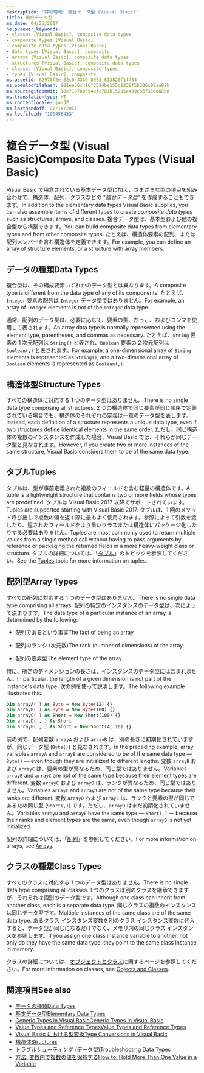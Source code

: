 ```yaml
---
description: '詳細情報: 複合データ型 (Visual Basic)'
title: 複合データ型
ms.date: 04/25/2017
helpviewer_keywords:
- classes [Visual Basic], composite data types
- composite types [Visual Basic]
- composite data types [Visual Basic]
- data types [Visual Basic], composite
- arrays [Visual Basic], composite data types
- structures [Visual Basic], composite data types
- classes [Visual Basic], composite types
- types [Visual Basic], composite
ms.assetid: 62970f2e-52c0-4369-8963-613820f1f434
ms.openlocfilehash: 981ee36c416f2524be155b1238f5b306c98aa92b
ms.sourcegitcommit: 10e719780594efc781b15295e499c66f316068b8
ms.translationtype: HT
ms.contentlocale: ja-JP
ms.lasthandoff: 02/14/2021
ms.locfileid: "100456433"
---
```

# <a name="composite-data-types-visual-basic"></a><span data-ttu-id="a2366-103">複合データ型 (Visual Basic)</span><span class="sxs-lookup"><span data-stu-id="a2366-103">Composite Data Types (Visual Basic)</span></span>

<span data-ttu-id="a2366-104">Visual Basic で用意されている基本データ型に加え、さまざまな型の項目を組み合わせて、構造体、配列、クラスなどの "*複合データ型*" を作成することもできます。</span><span class="sxs-lookup"><span data-stu-id="a2366-104">In addition to the elementary data types Visual Basic supplies, you can also assemble items of different types to create *composite data types* such as structures, arrays, and classes.</span></span> <span data-ttu-id="a2366-105">複合データ型は、基本型および他の複合型から構築できます。</span><span class="sxs-lookup"><span data-stu-id="a2366-105">You can build composite data types from elementary types and from other composite types.</span></span> <span data-ttu-id="a2366-106">たとえば、構造体要素の配列、または配列メンバーを含む構造体を定義できます。</span><span class="sxs-lookup"><span data-stu-id="a2366-106">For example, you can define an array of structure elements, or a structure with array members.</span></span>  
  
## <a name="data-types"></a><span data-ttu-id="a2366-107">データの種類</span><span class="sxs-lookup"><span data-stu-id="a2366-107">Data Types</span></span>  

 <span data-ttu-id="a2366-108">複合型は、その構成要素いずれかのデータ型とは異なります。</span><span class="sxs-lookup"><span data-stu-id="a2366-108">A composite type is different from the data type of any of its components.</span></span> <span data-ttu-id="a2366-109">たとえば、`Integer` 要素の配列は `Integer` データ型ではありません。</span><span class="sxs-lookup"><span data-stu-id="a2366-109">For example, an array of `Integer` elements is not of the `Integer` data type.</span></span>  
  
 <span data-ttu-id="a2366-110">通常、配列のデータ型は、必要に応じて、要素の型、かっこ、およびコンマを使用して表されます。</span><span class="sxs-lookup"><span data-stu-id="a2366-110">An array data type is normally represented using the element type, parentheses, and commas as necessary.</span></span> <span data-ttu-id="a2366-111">たとえば、`String` 要素の 1 次元配列は `String()` と表され、`Boolean` 要素の 2 次元配列は `Boolean(,)` と表されます。</span><span class="sxs-lookup"><span data-stu-id="a2366-111">For example, a one-dimensional array of `String` elements is represented as `String()`, and a two-dimensional array of `Boolean` elements is represented as `Boolean(,)`.</span></span>  
  
## <a name="structure-types"></a><span data-ttu-id="a2366-112">構造体型</span><span class="sxs-lookup"><span data-stu-id="a2366-112">Structure Types</span></span>  

 <span data-ttu-id="a2366-113">すべての構造体に対応する 1 つのデータ型はありません。</span><span class="sxs-lookup"><span data-stu-id="a2366-113">There is no single data type comprising all structures.</span></span> <span data-ttu-id="a2366-114">2 つの構造体で同じ要素が同じ順序で定義されている場合でも、構造体のそれぞれの定義は一意のデータ型を表します。</span><span class="sxs-lookup"><span data-stu-id="a2366-114">Instead, each definition of a structure represents a unique data type, even if two structures define identical elements in the same order.</span></span> <span data-ttu-id="a2366-115">ただし、同じ構造体の複数のインスタンスを作成した場合、Visual Basic では、それらが同じデータ型と見なされます。</span><span class="sxs-lookup"><span data-stu-id="a2366-115">However, if you create two or more instances of the same structure, Visual Basic considers them to be of the same data type.</span></span>  
  
## <a name="tuples"></a><span data-ttu-id="a2366-116">タプル</span><span class="sxs-lookup"><span data-stu-id="a2366-116">Tuples</span></span>

<span data-ttu-id="a2366-117">タプルは、型が事前定義された複数のフィールドを含む軽量の構造体です。</span><span class="sxs-lookup"><span data-stu-id="a2366-117">A tuple is a lightweight structure that contains two or more fields whose types are predefined.</span></span> <span data-ttu-id="a2366-118">タプルは Visual Basic 2017 以降でサポートされています。</span><span class="sxs-lookup"><span data-stu-id="a2366-118">Tuples are supported starting with Visual Basic 2017.</span></span> <span data-ttu-id="a2366-119">タプルは、1 回のメソッド呼び出しで複数の値を返す際に最もよく使用されます。参照によって引数を渡したり、返されたフィールドをより重いクラスまたは構造体にパッケージ化したりする必要はありません。</span><span class="sxs-lookup"><span data-stu-id="a2366-119">Tuples are most commonly used to return multiple values from a single method call without having to pass arguments by reference or packaging the returned fields in a more heavy-weight class or structure.</span></span> <span data-ttu-id="a2366-120">タプルの詳細については、「[タプル](tuples.md)」のトピックを参照してください。</span><span class="sxs-lookup"><span data-stu-id="a2366-120">See the [Tuples](tuples.md) topic for more information on tuples.</span></span>

## <a name="array-types"></a><span data-ttu-id="a2366-121">配列型</span><span class="sxs-lookup"><span data-stu-id="a2366-121">Array Types</span></span>  

 <span data-ttu-id="a2366-122">すべての配列に対応する 1 つのデータ型はありません。</span><span class="sxs-lookup"><span data-stu-id="a2366-122">There is no single data type comprising all arrays.</span></span> <span data-ttu-id="a2366-123">配列の特定のインスタンスのデータ型は、次によって決まります。</span><span class="sxs-lookup"><span data-stu-id="a2366-123">The data type of a particular instance of an array is determined by the following:</span></span>  
  
- <span data-ttu-id="a2366-124">配列であるという事実</span><span class="sxs-lookup"><span data-stu-id="a2366-124">The fact of being an array</span></span>  
  
- <span data-ttu-id="a2366-125">配列のランク (次元数)</span><span class="sxs-lookup"><span data-stu-id="a2366-125">The rank (number of dimensions) of the array</span></span>  
  
- <span data-ttu-id="a2366-126">配列の要素型</span><span class="sxs-lookup"><span data-stu-id="a2366-126">The element type of the array</span></span>  
  
 <span data-ttu-id="a2366-127">特に、所定のディメンションの長さは、インスタンスのデータ型には含まれません。</span><span class="sxs-lookup"><span data-stu-id="a2366-127">In particular, the length of a given dimension is not part of the instance's data type.</span></span> <span data-ttu-id="a2366-128">次の例を使って説明します。</span><span class="sxs-lookup"><span data-stu-id="a2366-128">The following example illustrates this.</span></span>  
  
```vb  
Dim arrayA( ) As Byte = New Byte(12) {}  
Dim arrayB( ) As Byte = New Byte(100) {}  
Dim arrayC( ) As Short = New Short(100) {}  
Dim arrayD( , ) As Short  
Dim arrayE( , ) As Short = New Short(4, 10) {}  
```  
  
 <span data-ttu-id="a2366-129">前の例で、配列変数 `arrayA` および `arrayB` は、別の長さに初期化されていますが、同じデータ型 (`Byte()`) と見なされます。</span><span class="sxs-lookup"><span data-stu-id="a2366-129">In the preceding example, array variables `arrayA` and `arrayB` are considered to be of the same data type — `Byte()` — even though they are initialized to different lengths.</span></span> <span data-ttu-id="a2366-130">変数 `arrayB` および `arrayC` は、要素の型が異なるため、同じ型ではありません。</span><span class="sxs-lookup"><span data-stu-id="a2366-130">Variables `arrayB` and `arrayC` are not of the same type because their element types are different.</span></span> <span data-ttu-id="a2366-131">変数 `arrayC` および `arrayD` は、ランクが異なるため、同じ型ではありません。</span><span class="sxs-lookup"><span data-stu-id="a2366-131">Variables `arrayC` and `arrayD` are not of the same type because their ranks are different.</span></span> <span data-ttu-id="a2366-132">変数 `arrayD` および `arrayE` は、ランクと要素の型が同じであるため同じ型 (`Short(,)`) です。ただし、`arrayD` はまだ初期化されていません。</span><span class="sxs-lookup"><span data-stu-id="a2366-132">Variables `arrayD` and `arrayE` have the same type — `Short(,)` — because their ranks and element types are the same, even though `arrayD` is not yet initialized.</span></span>  
  
 <span data-ttu-id="a2366-133">配列の詳細については、「[配列](../arrays/index.md)」を参照してください。</span><span class="sxs-lookup"><span data-stu-id="a2366-133">For more information on arrays, see [Arrays](../arrays/index.md).</span></span>  
  
## <a name="class-types"></a><span data-ttu-id="a2366-134">クラスの種類</span><span class="sxs-lookup"><span data-stu-id="a2366-134">Class Types</span></span>  

 <span data-ttu-id="a2366-135">すべてのクラスに対応する 1 つのデータ型はありません。</span><span class="sxs-lookup"><span data-stu-id="a2366-135">There is no single data type comprising all classes.</span></span> <span data-ttu-id="a2366-136">1 つのクラスは別のクラスを継承できますが、それぞれは個別のデータ型です。</span><span class="sxs-lookup"><span data-stu-id="a2366-136">Although one class can inherit from another class, each is a separate data type.</span></span> <span data-ttu-id="a2366-137">同じクラスの複数のインスタンスは同じデータ型です。</span><span class="sxs-lookup"><span data-stu-id="a2366-137">Multiple instances of the same class are of the same data type.</span></span> <span data-ttu-id="a2366-138">あるクラス インスタンス変数を別のクラス インスタンス変数に代入すると、データ型が同じになるだけでなく、メモリ内の同じクラス インスタンスを参照します。</span><span class="sxs-lookup"><span data-stu-id="a2366-138">If you assign one class instance variable to another, not only do they have the same data type, they point to the same class instance in memory.</span></span>  
  
 <span data-ttu-id="a2366-139">クラスの詳細については、[オブジェクトとクラス](../objects-and-classes/index.md)に関するページを参照してください。</span><span class="sxs-lookup"><span data-stu-id="a2366-139">For more information on classes, see [Objects and Classes](../objects-and-classes/index.md).</span></span>  
  
## <a name="see-also"></a><span data-ttu-id="a2366-140">関連項目</span><span class="sxs-lookup"><span data-stu-id="a2366-140">See also</span></span>

- [<span data-ttu-id="a2366-141">データの種類</span><span class="sxs-lookup"><span data-stu-id="a2366-141">Data Types</span></span>](index.md)
- [<span data-ttu-id="a2366-142">基本データ型</span><span class="sxs-lookup"><span data-stu-id="a2366-142">Elementary Data Types</span></span>](elementary-data-types.md)
- [<span data-ttu-id="a2366-143">Generic Types in Visual Basic</span><span class="sxs-lookup"><span data-stu-id="a2366-143">Generic Types in Visual Basic</span></span>](generic-types.md)
- [<span data-ttu-id="a2366-144">Value Types and Reference Types</span><span class="sxs-lookup"><span data-stu-id="a2366-144">Value Types and Reference Types</span></span>](value-types-and-reference-types.md)
- [<span data-ttu-id="a2366-145">Visual Basic における型変換</span><span class="sxs-lookup"><span data-stu-id="a2366-145">Type Conversions in Visual Basic</span></span>](type-conversions.md)
- [<span data-ttu-id="a2366-146">構造体</span><span class="sxs-lookup"><span data-stu-id="a2366-146">Structures</span></span>](structures.md)
- [<span data-ttu-id="a2366-147">トラブルシューティング (データ型)</span><span class="sxs-lookup"><span data-stu-id="a2366-147">Troubleshooting Data Types</span></span>](troubleshooting-data-types.md)
- [<span data-ttu-id="a2366-148">方法: 変数内で複数の値を保持する</span><span class="sxs-lookup"><span data-stu-id="a2366-148">How to: Hold More Than One Value in a Variable</span></span>](how-to-hold-more-than-one-value-in-a-variable.md)
